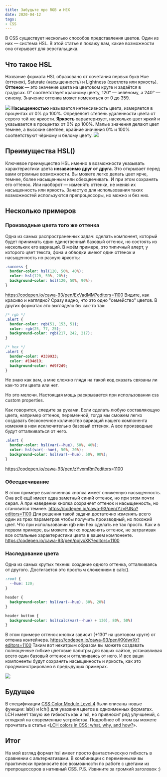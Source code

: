 ```yaml
---
title: Забудьте про RGB и HEX
date: 2020-04-12
tags:
- CSS
---
```

В CSS существует несколько способов представления цветов. Один из них — система HSL. В этой статье я покажу вам, какие
возможности она открывает для верстальщика.

## Что такое HSL

Название формата HSL образовано от сочетания первых букв Hue (оттенок), Saturate (насыщенность) и Lightness (светлота
или яркость). **Оттенок** — это значение цвета на цветовом круге и задаётся в градусах. 0° соответствует красному цвету,
120° — зелёному, а 240° — синему. Значение оттенка может изменяться от 0 до 359.

![](https://habrastorage.org/webt/8g/pu/fe/8gpufevs8kjhl22s8tdyfrqgzo0.png) **Насыщенностью** называется
интенсивность цвета, измеряется в процентах от 0% до 100%. Определяет степень удаленности цвета от серого той же
яркости. **Яркость** характеризует, насколько цвет яркий и указывается в процентах от 0% до 100%. Малые значения
делают
цвет темнее, а высокие светлее, крайние значения 0% и 100% соответствуют чёрному и белому
цвету. ![](https://habrastorage.org/webt/to/eg/gm/toeggmpx3twvkn6ytkyvomfqoh8.png)

## Преимущества HSL()

Ключевое преимущество HSL именно в возможности указывать характеристики цвета **независимо друг от друга**. Это
открывает перед вами огромные возможности. Вы можете легко делать цвет ярче, темнее, более насыщенным или обесцвечивать.
И при этом сохранять его оттенок. Или наоборот — изменять оттенки, не меняя их насыщенность или яркость. Зачастую для
использования таких возможностей используются препроцессоры, но можно и без них.

## Несколько примеров

### Производные цвета того же оттенка

Одна из самых распространенных задач: сделать компонент, который будет принимать один единственный базовый оттенок, но
состоять из нескольких его вариаций. В моём примере, это типичный алерт, у которого цвет текста, фона и обводки имеют
один оттенок и насыщенность но разную яркость:

```css
.success {
  border-color: hsl(120, 50%, 40%);
  color: hsl(120, 50%, 20%);
  background-color: hsl(120, 50%, 90%);
}
```

https://codepen.io/cawa-93/pen/ExVadMM?editors=1100
Видите, как красиво и наглядно? Сразу видно, что это одно "семейство" цветов. В других форматах это выглядело бы как-то
так:

```css
/* rgb */
.alert {
  border-color: rgb(51, 153, 51);
  color: rgb(25, 77, 25);
  background-color: rgb(217, 242, 217);
}

/* hex */
.alert {
  border-color: #339933;
  color: #194d19;
  background-color: #d9f2d9;
}
```

Не знаю как вам, а мне сложно глядя на такой код сказать связаны ли как-то эти цвета или нет.

Но это мелочи. Настоящая мощь раскрывается при использовании css custom properties.

Как говорится, следите за руками. Если сделать любую составляющую цвета, например оттенок, переменной, тогда мы сможем
легко создавать бесконечное количество вариаций нашего компонента изменяя в нем исключительно базовый оттенок. А все
производные будут отталкиваться от него.

```css
.alert {
  border-color: hsl(var(--hue), 50%, 40%);
  color: hsl(var(--hue), 50%, 20%);
  background-color: hsl(var(--hue), 50%, 90%);
}
```

https://codepen.io/cawa-93/pen/zYvxmRm?editors=1100

### Обесцвечивание

В этом примере выключенная кнопка имеет сниженную насыщенность. Она всё ещё имеет едва заметный синий оттенок, но при
этом почти серая. А при наведении кнопка сохраняет оттенок и насыщенность, но становится
темнее. https://codepen.io/cawa-93/pen/YzyPJNo?editors=1100 Для решения такой задачи достаточно
изменять всего один из трех параметров чтобы получить производный, но похожий цвет. Что при использовании rgb или hex
сделать не так просто. Как и в первом примере, вы можете легко подменять оттенок, не затрагивая все остальные
характеристики цвета в вашем компоненте. https://codepen.io/cawa-93/pen/pojvxXK?editors=1100

### Наследование цвета

Одна из самых крутых техник: создание одного оттенка, отталкиваясь от другого. Достигается это простым сложением в
calc().

```css
:root {
  --hue: 120;
}

header {
  background-color: hsl(var(--hue), 30%, 20%)
}

header button {
  background-color: hsl(calc(var(--hue) + 130), 80%, 50%)
}
```

В этом примере оттенок кнопки зависит (+130° на цветовом круге) от оттенка
контейнера. https://codepen.io/cawa-93/pen/KKdwrXr?editors=1100 Таким вот нехитрым образом вы можете
создавать полноценные гибкие цветовые палитры для ваших сайтов, устанавливая всего один базовый оттенок и отталкиваясь
от него. И все ваши компоненты будут сохранять насыщенность и яркость, как это продемонстрировано в предыдущих
примерах.

![](https://habrastorage.org/webt/im/-q/2i/im-q2iioombjpje1u-5cei5zdew.png)

## Будущее

В спецификации [CSS Color Module Level 4](https://www.w3.org/TR/css-color-4/#lab-colors) были описаны новые функции:
lab() и lch() для указания цветов в одноименных форматах. LCH имеет такую же гибкость как и hsl, но привносит ряд
улучшений, с оглядкой на современные устройства. Подробнее об этом вы можете прочитать в статье
«[LCH colors in CSS: what, why, and how?](https://lea.verou.me/2020/04/lch-colors-in-css-what-why-and-how/)».

## Итог

На мой взгляд формат hsl имеет просто фантастическую гибкость в сравнении с альтернативами. В комбинации с переменными
вы практически привносите все возможности по работе с цветами из препроцессоров в нативный CSS. P.S. Извините за громкий
заголовок :)
